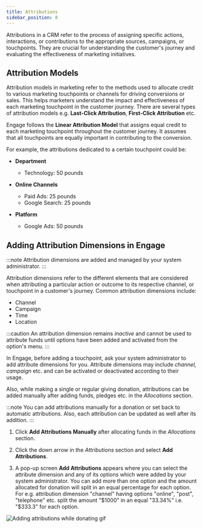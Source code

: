 ```yaml
---
title: Attributions
sidebar_position: 8
---
```


Attributions in a CRM refer to the process of assigning specific actions, interactions, or contributions to the appropriate sources, campaigns, or touchpoints. They are crucial for understanding the customer's journey and evaluating the effectiveness of marketing initiatives.

## Attribution Models

Attribution models in marketing refer to the methods used to allocate credit to various marketing touchpoints or channels for driving conversions or sales. This helps marketers understand the impact and effectiveness of each marketing touchpoint in the customer journey. There are several types of attribution models e.g. **Last-Click Attribution**, **First-Click Attribution** etc. 

Engage follows the **Linear Attribution Model** that assigns equal credit to each marketing touchpoint throughout the customer journey. It assumes that all touchpoints are equally important in contributing to the conversion.

For example, the attributions dedicated to a certain touchpoint could be:

- **Department** 
    - Technology: 50 pounds

- **Online Channels** 
    - Paid Ads: 25 pounds 
    - Google Search: 25 pounds

- **Platform**
    - Google Ads: 50 pounds

## Adding Attribution Dimensions in Engage

:::note
Attribution dimensions are added and managed by your system administrator.
:::

Attribution dimensions refer to the different elements that are considered when attributing a particular action or outcome to its respective channel, or touchpoint in a customer's journey. Common attribution dimensions include:

- Channel
- Campaign
- Time
- Location

:::caution
An attribution dimension remains *inactive* and cannot be used to attribute funds until options have been added and activated from the option's menu. 
:::

In Engage, before adding a touchpoint, ask your system administrator to add attribute dimensions for you. Attribute dimensions may include *channel, campaign* etc. and can be activated or deactivated according to their usage. 

Also, while making a single or regular giving donation, attributions can be added manually after adding funds, pledges etc. in the *Allocations* section.

:::note
You can add attributions manually for a donation or set back to automatic attributions. Also, each attribution can be updated as well after its addition. 
:::

1. Click **Add Attributions Manually** after allocating funds in the *Allocations* section.

2. Click the down arrow in the *Attributions* section and select **Add Attributions**.

3. A pop-up screen **Add Attributions** appears where you can select the attribute dimension and any of its options which were added by your system administrator. You can add more than one option and the amount allocated for donation will split in an equal percentage for each option. For e.g. attribution dimension "channel" having options "online", "post", "telephone" etc. split the amount "$1000" in an equal "33.34%" i.e. "$333.3" for each option. 

![Adding attributions while donating gif](./adding-attributions-while-donating.gif)